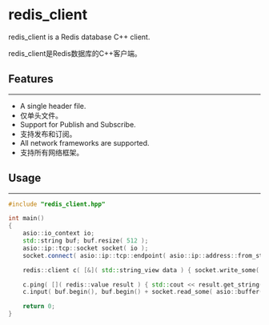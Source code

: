 # redis_client
redis_client is a Redis database C++ client.

redis_client是Redis数据库的C++客户端。

## Features
-------
* A single header file.
* 仅单头文件。
* Support for Publish and Subscribe.
* 支持发布和订阅。
* All network frameworks are supported.
* 支持所有网络框架。

## Usage
-------
``` C++
#include "redis_client.hpp"

int main()
{
	asio::io_context io;
	std::string buf; buf.resize( 512 );
	asio::ip::tcp::socket socket( io );
	socket.connect( asio::ip::tcp::endpoint( asio::ip::address::from_string( "127.0.0.1" ), 6379 ) );

	redis::client c( [&]( std::string_view data ) { socket.write_some( asio::buffer( data.data(), data.size() ) ); } );

	c.ping( []( redis::value result ) { std::cout << result.get_string() << std::endl; } );
	c.input( buf.begin(), buf.begin() + socket.read_some( asio::buffer( buf ) ) );

	return 0;
}
``` 